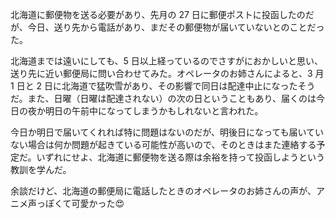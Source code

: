 北海道に郵便物を送る必要があり、先月の 27 日に郵便ポストに投函したのだが、今日、送り先から電話があり、まだその郵便物が届いていないとのことだった。

北海道までは遠いにしても、5 日以上経っているのでさすがにおかしいと思い、送り先に近い郵便局に問い合わせてみた。オペレータのお姉さんによると、3 月 1 日と 2 日に北海道で猛吹雪があり、その影響で同日は配達中止になったそうだ。また、日曜（日曜は配達されない）の次の日ということもあり、届くのは今日の夜か明日の午前中になってしまうかもしれないと言われた。

今日か明日で届いてくれれば特に問題はないのだが、明後日になっても届いていない場合は何か問題が起きている可能性が高いので、そのときはまた連絡する予定だ。いずれにせよ、北海道に郵便物を送る際は余裕を持って投函しようという教訓を学んだ。

余談だけど、北海道の郵便局に電話したときのオペレータのお姉さんの声が、アニメ声っぽくて可愛かった:heart_eyes:
